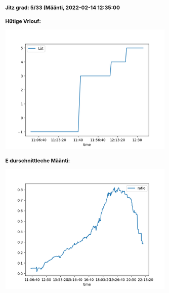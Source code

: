 ### Jitz grad: 5/33 (Määnti, 2022-02-14 12:35:00

### Hütige Vrlouf:
![Graph](Today.png)

### E durschnittleche Määnti:
![Graph](Määnti.png)